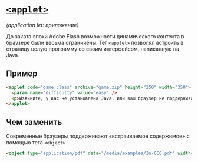 # [`<applet>`](../index.md)

_(application let: приложение)_

До заката эпохи Adobe Flash возможности динамического контента в браузере были весьма ограничены. Тег `<applet>` позволял встроить в страницу целую программу со своим интерфейсом, написанную на Java.

## Пример

```html
<applet code="game.class" archive="game.zip" height="250" width="350">
  <param name="difficulty" value="easy" />
  <p>Извините, у вас не установлена Java, или ваш браузер не поддерживает встраиваемые Java-апплеты.</p>
</applet>
```

## Чем заменить

Современные браузеры поддерживают «встраиваемое содержимое» с помощью тега `<object>`

```html
<object type="application/pdf" data="/media/examples/In-CC0.pdf" width="250" height="200"></object>
```
